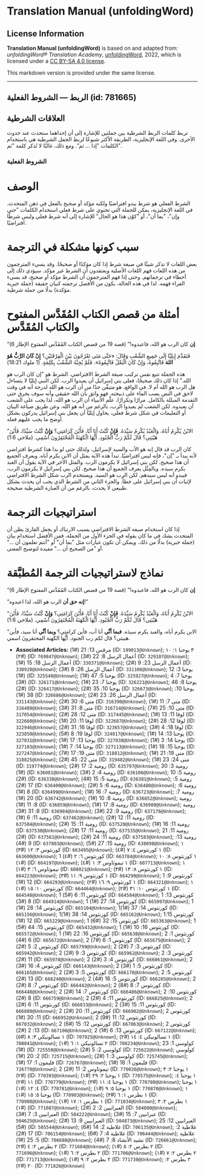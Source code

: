 # Translation Manual (unfoldingWord)

## License Information

**Translation Manual (unfoldingWord)** is based on and adapted from: _unfoldingWord® Translation Academy_, [unfoldingWord](https://unfoldingword.org/utw), 2022, which is licensed under a [CC BY-SA 4.0 license](https://creativecommons.org/licenses/by-sa/4.0/legalcode.en).

This markdown version is provided under the same license.



--------------------------------

## الربط — الشروط الفعلية (id: 781665)

العلاقات الشرطية
----------------

تربط كلمات الربط الشرطية بين جملتين للإشارة إلى أن إحداهما ستحدث عند حدوث الأخرى. وفي اللغة الإنجليزية، الطريقة الأكثر شيوعًا لربط الجمل الشرطية هي باستخدام الكلمات "إذا ... ثم". ومع ذلك، غالبًا لا تُذكر كلمة "ثم".

### الشروط الفعلية

الوصف
=====

الشرط الفعلي هو شرط يبدو افتراضيًا ولكنه مؤكد أو صحيح بالفعل في ذهن المتحدث. في اللغة الإنجليزية، يمكن للجملة التي تحتوي على شرط فعلي استخدام الكلمات "حتى وإن"، "بما أن"، أو "كوْن هذا هو الحال" للإشارة إلى أنه شرط فعلي وليس شرطًا افتراضيًا.

سبب كونها مشكلة في الترجمة
==========================

بعض اللغات لا تذكر شيئًا في صيغة شرط إذا كان مؤكدًا أو صحيحًا. وقد يسيء المترجمون من هذه اللغات فهم اللغات الأصلية ويعتقدون أن الشرط غير مؤكد. سيؤدي ذلك إلى أخطاء في ترجماتهم. وحتى إذا فهم المترجمون أن الشرط مؤكد أو صحيح، قد يسيء القراء فهمه. لذا في هذه الحالة، يكون من الأفضل ترجمته كبيان حقيقة (جملة خبرية مؤكدة) بدلًا من جملة شرطية.

أمثلة من قصص الكتاب المُقَدَّس المفتوح والكتاب المُقَدَّس
=========================================================

“**إن** كان الرب هو الله، فاعبدوه!” (قصة 19 من قصص الكتاب المُقَدَّس المفتوح الإطار 6\)

فَتَقَدَّمَ إِيلِيَّا إِلَى جَمِيعِ الشَّعْبِ وَقَالَ: «حَتَّى مَتَى تَعْرُجُونَ بَيْنَ الْفِرْقَتَيْنِ؟ **إِنْ كَانَ الرَّبُّ هُوَ اللهَ** فَاتَّبِعُوهُ، وَإِنْ كَانَ الْبَعْلُ فَاتَّبِعُوهُ». فَلَمْ يُجِبْهُ الشَّعْبُ بِكَلِمَةٍ. (1 ملوك 18:21\)

هذه الجملة تتبع نفس تركيب صيغة الشرط الافتراضي. الشرط هو "إن كان الرب هو الله." إذا كان ذلك صحيحًا، فعلى بني إسرائيل أن يعبدوا الرب. لكن النبي إيليّا لا يتساءل هل الرب هو الله أم لا. في الواقع، هو متيقِّن جدًا من أن الرب هو الله لدرجة أنه في وقت لاحق في النص يصب الماء على ذبيحته. فهو واثق بأن الله حقيقي وأنه سوف يحرق حتى التقدمة المبللة بالكامل. مرارًا وتكرارًا، علّم الأنبياء أن الرب هو الله، لذا يجب على الشعب أن يعبدوه. لكن الشعب لم يعبدوا الرب، بالرغم من أنه هو الله. وعن طريق صياغة البيان أو التعليمات في شكل شرط فعلي، يحاول إيليّا أن يجعل بني إسرائيل يدركون بشكل أوضح ما يجب عليهم فعله.

“الابْنُ يُكْرِمُ أَبَاهُ، وَالْعَبْدُ يُكْرِمُ سَيِّدَهُ. **فَإِنْ** كُنْتُ أَنَا أَبًا، فَأَيْنَ كَرَامَتِي؟ **وَإِنْ** كُنْتُ سَيِّدًا، فَأَيْنَ هَيْبَتِي؟ قَالَ لَكُمْ رَبُّ الْجُنُودِ. أَيُّهَا الْكَهَنَةُ الْمُحْتَقِرُونَ اسْمِي. (ملاخي 1:6\)

كان الرب قد قال إنه هو الأب والسيد لإسرائيل، ولذلك حتى لو بدا هذا كشرط افتراضي لأنه يبدأ بـ "إن"، فإنه ليس افتراضيًا. تبدأ هذه الآية بمثل أن الابن يكرم أباه. ويعرف الجميع أن هذا صحيح. لكن بني إسرائيل لا يكرمون الرب. والمثل الآخر في الآية يقول أن العبد يكرم سيده. وبالمِثْل يعرف الجميع أن هذا صحيح. لكن بني إسرائيل لا يكرمون الرب، فيبدو أنه ليس سيدهم. لكن الرب هو السيد. ويستخدم الرب شكل الشرط الافتراضي لإثبات أن بني إسرائيل على خطأ. والجزء الثاني من الشرط الذي يجب أن يحدث بشكل طبيعي لا يحدث، بالرغم من أن العبارة الشرطية صحيحة.

استراتيجيات الترجمة
===================

إذا كان استخدام صيغة الشرط الافتراضي يسبب الارتباك أو يجعل القارئ يظن أن المتحدث يشك في ما كان يقوله في الجزء الأول من الجملة، فمن الأفضل استخدام بيان (جملة خبرية) بدلًا من ذلك. ويمكن أن تكون عبارات مثل "بما أن" أو "أنتم تعلمون أن ..." أو "من الصحيح أن ..." مفيدة لتوضيح المعنى.

نماذج لاستراتيجيات الترجمة المُطبَّقة
=====================================

“**إن** كان الرب هو الله، فاعبدوه!” (قصة 19 من قصص الكتاب المُقَدَّس المفتوح الإطار 6\)

“**إنه حق أن** الرب هو الله، لذا اعبدوه!”

“الابْنُ يُكْرِمُ أَبَاهُ، وَالْعَبْدُ يُكْرِمُ سَيِّدَهُ. **فَإِنْ** كُنْتُ أَنَا أَبًا، فَأَيْنَ كَرَامَتِي؟ **وَإِنْ** كُنْتُ سَيِّدًا، فَأَيْنَ هَيْبَتِي؟ قَالَ لَكُمْ رَبُّ الْجُنُودِ. أَيُّهَا الْكَهَنَةُ الْمُحْتَقِرُونَ اسْمِي. (ملاخي 1:6\)

“الابن يكرم أباه، والعبد يكرم سيدَه. **فبما أنِّي** أنا أب، فأين كرامتي؟ **وبما أنِّي** أنا سيد، فأين هيبتي؟ قال لكم رب الجنود. أيُّها الكَهنة المحتقرونَ اسمي.

* **Associated Articles:** مرقس 13: 21 (#1) (ID: `199013@Unknown`); ٣ يوحنا ١: ١٠ (#٢) (ID: `769847@Unknown`); أعمال الرسل 8: 22 (#3) (ID: `329107@Unknown`); أعمال الرسل 18: 15 (#1) (ID: `330371@Unknown`); أعمال الرسل 23: 9 (#2) (ID: `330920@Unknown`); أعمال الرسل 26: 8 (#3) (ID: `331106@Unknown`); يوحنا 3: 12 (#1) (ID: `325540@Unknown`); يوحنا 5: 47 (#1) (ID: `325927@Unknown`); يوحنا 7: 4 (#3) (ID: `326171@Unknown`); يوحنا 7: 23 (#1) (ID: `326221@Unknown`); يوحنا 8: 46 (#2) (ID: `326417@Unknown`); يوحنا 10: 35 (#2) (ID: `326673@Unknown`); يوحنا 10: 38 (#1) (ID: `326686@Unknown`); أعمال الرسل 26: 23 (#2) (ID: `331143@Unknown`); متى 6: 30 (#2) (ID: `316390@Unknown`); متى 7: 11 (#1) (ID: `316489@Unknown`); متى 8: 31 (#3) (ID: `316714@Unknown`); متى 10: 25 (#7) (ID: `317054@Unknown`); متى 12: 28 (#2) (ID: `317445@Unknown`); لوقا 11: 13 (#1) (ID: `322660@Unknown`); لوقا 11: 20 (#1) (ID: `322687@Unknown`); لوقا 12: 28 (#2) (ID: `322946@Unknown`); لوقا 16: 31 (#2) (ID: `323657@Unknown`); لوقا 18: 4 (#3) (ID: `323850@Unknown`); لوقا 19: 8 (#5) (ID: `324017@Unknown`); يوحنا 13: 14 (#1) (ID: `327031@Unknown`); يوحنا 13: 17 (#1) (ID: `327038@Unknown`); يوحنا 14: 3 (#1) (ID: `327103@Unknown`); يوحنا 14: 7 (#1) (ID: `327113@Unknown`); يوحنا 15: 18 (#1) (ID: `327247@Unknown`); متى 19: 17 (#7) (ID: `318812@Unknown`); متى 19: 21 (#1) (ID: `318825@Unknown`); متى 22: 45 (#2) (ID: `319482@Unknown`); متى 24: 23 (#1) (ID: `319774@Unknown`); رومية 2: 17 (#2) (ID: `635797@Unknown`); رومية 3: 30 (#1) (ID: `636081@Unknown`); رومية 4: 2 (#3) (ID: `636106@Unknown`); رومية 5: 10 (#2) (ID: `636338@Unknown`); رومية 5: 15 (#4) (ID: `636381@Unknown`); رومية 5: 17 (#2) (ID: `636400@Unknown`); رومية 6: 5 (#2) (ID: `636480@Unknown`); رومية 6: 8 (#1) (ID: `636499@Unknown`); رومية 7: 16 (#1) (ID: `636723@Unknown`); رومية 7: 20 (#1) (ID: `636742@Unknown`); رومية 8: 10 (#1) (ID: `636852@Unknown`); رومية 8: 11 (#1) (ID: `636859@Unknown`); رومية 8: 17 (#1) (ID: `636900@Unknown`); رومية 8: 31 (#3) (ID: `636984@Unknown`); رومية 9: 22 (#3) (ID: `637176@Unknown`); رومية 11: 6 (#1) (ID: `637462@Unknown`); رومية 11: 12 (#2) (ID: `637504@Unknown`); رومية 11: 15 (#2) (ID: `637520@Unknown`); رومية 11: 16 (#1) (ID: `637530@Unknown`); رومية 11: 17 (#2) (ID: `637535@Unknown`); رومية 11: 21 (#2) (ID: `637561@Unknown`); رومية 11: 24 (#2) (ID: `637583@Unknown`); رومية 13: 9 (#4) (ID: `637803@Unknown`); رومية 15: 27 (#5) (ID: `638098@Unknown`); ١ كورنثوس ٣: ١٢ (#٣) (ID: `663495@Unknown`); ١ كورنثوس ٤: ٧ (#٤) (ID: `663600@Unknown`); 1 كورنثوس ٦: ٢ (#٤) (ID: `663784@Unknown`); ١ كورنثوس ٨: ١٠ (#١) (ID: `664197@Unknown`); ١ تيموثاوس ٣: ١ (#٤) (ID: `607713@Unknown`); ١ تيموثاوس ٦: ٣ (#١) (ID: `608021@Unknown`); ١ كورنثوس ٨: ١٣ (#٣) (ID: `664223@Unknown`); ١ كورنثوس ٩: ١١ (#٣) (ID: `664290@Unknown`); 1 كورنثوس 9: 12 (#1) (ID: `664293@Unknown`); ١ كورنثوس ٩: ١٦ (#٢) (ID: `664321@Unknown`); ١ كورنثوس ١٠: ١٥ (#١) (ID: `664464@Unknown`); ١ كورنثوس ١٠: ٣١ (#٢) (ID: `664548@Unknown`); 1 كورنثوس 11: 6 (#5) (ID: `664584@Unknown`); 1 كورنثوس 13: 8 (#3) (ID: `664914@Unknown`); 1 كورنثوس 14: 27 (#1) (ID: `665097@Unknown`); 1 كورنثوس 14: 28 (#1) (ID: `665104@Unknown`); 1كورنثوس 14: 37 (#1) (ID: `665156@Unknown`); 1كورنثوس 14: 38 (#1) (ID: `665162@Unknown`); 1كورنثوس 15: 12 (#1) (ID: `665229@Unknown`); 1 كورنثوس 15: 32 (#6) (ID: `665363@Unknown`); 1 كورنثوس 15: 44 (#5) (ID: `665432@Unknown`); 1 كورنثوس 16: 10 (#1) (ID: `665572@Unknown`); 1 كورنثوس 16: 22 (#1) (ID: `665638@Unknown`); 2 كورنثوس 1: 6 (#4) (ID: `665672@Unknown`); 2 كورنثوس 1: 6 (#7) (ID: `665675@Unknown`); 2 كورنثوس 2: 5 (#2) (ID: `665799@Unknown`); 2 كورنثوس 3: 7 (#2) (ID: `665942@Unknown`); 2 كورنثوس 3: 9 (#2) (ID: `665962@Unknown`); 2 كورنثوس 3: 11 (#2) (ID: `665978@Unknown`); 2 كورنثوس 4: 3 (#2) (ID: `666061@Unknown`); 2 كورنثوس 4: 16 (#3) (ID: `666143@Unknown`); 2 كورنثوس 5: 1 (#3) (ID: `666165@Unknown`); 2 كورنثوس 5: 3 (#2) (ID: `666178@Unknown`); 2 كورنثوس 5: 13 (#2) (ID: `666240@Unknown`); 2 كورنثوس 5: 16 (#4) (ID: `666265@Unknown`); 2 كورنثوس 7: 8 (#2) (ID: `666442@Unknown`); 2 كورنثوس 7: 8 (#8) (ID: `666448@Unknown`); 2 كورنثوس 7: 14 (#2) (ID: `666486@Unknown`); 2 كورنثوس 10: 8 (#2) (ID: `666759@Unknown`); 2 كورنثوس 11: 4 (#2) (ID: `666825@Unknown`); 2 كورنثوس 11: 6 (#2) (ID: `666833@Unknown`); 2 كورنثوس 11: 15 (#3) (ID: `666880@Unknown`); 2 كورنثوس 11: 20 (#2) (ID: `666902@Unknown`); 2 كورنثوس 11: 30 (#1) (ID: `666952@Unknown`); 2 كورنثوس 12: 11 (#9) (ID: `667032@Unknown`); 2 كورنثوس 12: 15 (#6) (ID: `667063@Unknown`); 2 كورنثوس 13: 2 (#2) (ID: `667106@Unknown`); 2 كورنثوس 13: 6 (#1) (ID: `667122@Unknown`); ١ تسالونيكي ٣: ٨ (#٥) (ID: `707925@Unknown`); ١ تسالونيكي ٤: ١٤ (#٢) (ID: `708041@Unknown`); ٢ تسالونيكي ١: ٦ (#١) (ID: `708234@Unknown`); كولوسي 1: 23 (#1) (ID: `725550@Unknown`); كولوسي 2: 5 (#2) (ID: `725622@Unknown`); كولوسي 2: 20 (#1) (ID: `725715@Unknown`); كولوسي 3: 1 (#2) (ID: `725745@Unknown`); فليمون 1: 17 (#1) (ID: `726767@Unknown`); فليمون 1: 18 (#1) (ID: `726770@Unknown`); 2 تيموثاوس 2: 11 (#2) (ID: `770026@Unknown`); ١ يوحنا ٢: ٣ (#٢) (ID: `770393@Unknown`); ١ يوحنا ٢: ٢٩ (#١) (ID: `770575@Unknown`); ١ يوحنا ٤: ١١ (#٢) (ID: `770779@Unknown`); ١ يوحنا ٤: ١١ (#٣) (ID: `770780@Unknown`); ١ يوحنا ٤: ١٢ (#١) (ID: `770781@Unknown`); ١ يوحنا ٥: ٩ (#١) (ID: `770870@Unknown`); ١ يوحنا ٥: ١٥ (#١) (ID: `770903@Unknown`); ١ بطرس ١: ٦ (#٣) (ID: `770988@Unknown`); ١ بطرس ١: ١٧ (#١) (ID: `771034@Unknown`); ١ بطرس ٢: ٣ (#١) (ID: `771087@Unknown`); العبرانيين 2: 2 (#2) (ID: `504080@Unknown`); العبرانيين 3: 7 (#3) (ID: `504222@Unknown`); عبرانيين 7: 15 (#3) (ID: `504625@Unknown`); العبرانيين 9: 13 (#2) (ID: `504873@Unknown`); العبرانيين 12: 25 (#5) (ID: `505544@Unknown`); غلاطية 2: 14 (#6) (ID: `706135@Unknown`); غلاطية 2: 17 (#2) (ID: `706154@Unknown`); غلاطية 4: 7 (#6) (ID: `706444@Unknown`); غلاطية 5: 25 (#1) (ID: `706688@Unknown`);  نشيد الأنشاد 8: 7 (#4) (ID: `726661@Unknown`); ٢ بطرس ٢: ٤ (#٢) (ID: `771684@Unknown`); ٢ بطرس ٢: ٥ (#١) (ID: `771696@Unknown`); ٢ بطرس ٢: ٦ (#١) (ID: `771706@Unknown`); ٢ بطرس ٢: ٧ (#١) (ID: `771713@Unknown`); ٢ بطرس ٢: ٩ (#١) (ID: `771730@Unknown`); ٢ بطرس ٢: ٢٠ (#٢) (ID: `771826@Unknown`)

